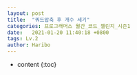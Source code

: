 ```yaml
---
layout: post
title:  "쿼드압축 후 개수 세기"
categories: 프로그래머스 월간_코드_챌린지_시즌1
date:   2021-01-20 11:40:18 +0800
tags: Lv.2
author: Haribo
---
```


* content
{:toc}
